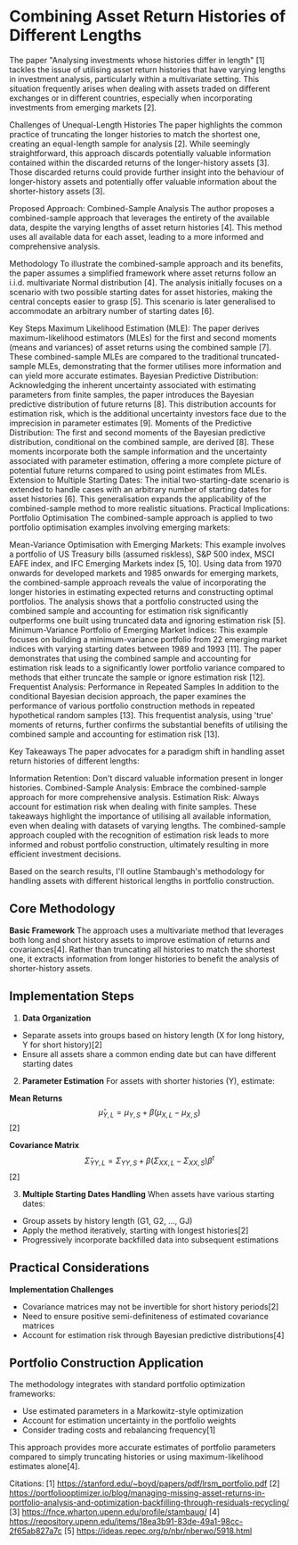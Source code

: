 # Combining Asset Return Histories of Different Lengths
The paper "Analysing investments whose histories differ in length" [1] tackles the issue of utilising asset return histories that have varying lengths in investment analysis, particularly within a multivariate setting. This situation frequently arises when dealing with assets traded on different exchanges or in different countries, especially when incorporating investments from emerging markets [2].

Challenges of Unequal-Length Histories
The paper highlights the common practice of truncating the longer histories to match the shortest one, creating an equal-length sample for analysis [2]. While seemingly straightforward, this approach discards potentially valuable information contained within the discarded returns of the longer-history assets [3]. Those discarded returns could provide further insight into the behaviour of longer-history assets and potentially offer valuable information about the shorter-history assets [3].

Proposed Approach: Combined-Sample Analysis
The author proposes a combined-sample approach that leverages the entirety of the available data, despite the varying lengths of asset return histories [4]. This method uses all available data for each asset, leading to a more informed and comprehensive analysis.

Methodology
To illustrate the combined-sample approach and its benefits, the paper assumes a simplified framework where asset returns follow an i.i.d. multivariate Normal distribution [4]. The analysis initially focuses on a scenario with two possible starting dates for asset histories, making the central concepts easier to grasp [5]. This scenario is later generalised to accommodate an arbitrary number of starting dates [6].

Key Steps
Maximum Likelihood Estimation (MLE): The paper derives maximum-likelihood estimators (MLEs) for the first and second moments (means and variances) of asset returns using the combined sample [7]. These combined-sample MLEs are compared to the traditional truncated-sample MLEs, demonstrating that the former utilises more information and can yield more accurate estimates.
Bayesian Predictive Distribution: Acknowledging the inherent uncertainty associated with estimating parameters from finite samples, the paper introduces the Bayesian predictive distribution of future returns [8]. This distribution accounts for estimation risk, which is the additional uncertainty investors face due to the imprecision in parameter estimates [9].
Moments of the Predictive Distribution: The first and second moments of the Bayesian predictive distribution, conditional on the combined sample, are derived [8]. These moments incorporate both the sample information and the uncertainty associated with parameter estimation, offering a more complete picture of potential future returns compared to using point estimates from MLEs.
Extension to Multiple Starting Dates: The initial two-starting-date scenario is extended to handle cases with an arbitrary number of starting dates for asset histories [6]. This generalisation expands the applicability of the combined-sample method to more realistic situations.
Practical Implications: Portfolio Optimisation
The combined-sample approach is applied to two portfolio optimisation examples involving emerging markets:

Mean-Variance Optimisation with Emerging Markets: This example involves a portfolio of US Treasury bills (assumed riskless), S&P 500 index, MSCI EAFE index, and IFC Emerging Markets index [5, 10]. Using data from 1970 onwards for developed markets and 1985 onwards for emerging markets, the combined-sample approach reveals the value of incorporating the longer histories in estimating expected returns and constructing optimal portfolios. The analysis shows that a portfolio constructed using the combined sample and accounting for estimation risk significantly outperforms one built using truncated data and ignoring estimation risk [5].
Minimum-Variance Portfolio of Emerging Market Indices: This example focuses on building a minimum-variance portfolio from 22 emerging market indices with varying starting dates between 1989 and 1993 [11]. The paper demonstrates that using the combined sample and accounting for estimation risk leads to a significantly lower portfolio variance compared to methods that either truncate the sample or ignore estimation risk [12].
Frequentist Analysis: Performance in Repeated Samples
In addition to the conditional Bayesian decision approach, the paper examines the performance of various portfolio construction methods in repeated hypothetical random samples [13]. This frequentist analysis, using 'true' moments of returns, further confirms the substantial benefits of utilising the combined sample and accounting for estimation risk [13].

Key Takeaways
The paper advocates for a paradigm shift in handling asset return histories of different lengths:

Information Retention: Don't discard valuable information present in longer histories.
Combined-Sample Analysis: Embrace the combined-sample approach for more comprehensive analysis.
Estimation Risk: Always account for estimation risk when dealing with finite samples.
These takeaways highlight the importance of utilising all available information, even when dealing with datasets of varying lengths. The combined-sample approach coupled with the recognition of estimation risk leads to more informed and robust portfolio construction, ultimately resulting in more efficient investment decisions.

Based on the search results, I'll outline Stambaugh's methodology for handling assets with different historical lengths in portfolio construction.

## Core Methodology

**Basic Framework**
The approach uses a multivariate method that leverages both long and short history assets to improve estimation of returns and covariances[4]. Rather than truncating all histories to match the shortest one, it extracts information from longer histories to benefit the analysis of shorter-history assets.

## Implementation Steps

1. **Data Organization**
- Separate assets into groups based on history length (X for long history, Y for short history)[2]
- Ensure all assets share a common ending date but can have different starting dates

2. **Parameter Estimation**
For assets with shorter histories (Y), estimate:

**Mean Returns**
$$\hat{\mu}_{Y,L} = \mu_{Y,S} + \beta(\mu_{X,L} - \mu_{X,S})$$[2]

**Covariance Matrix**
$$\hat{\Sigma}_{YY,L} = \Sigma_{YY,S} + \beta(\Sigma_{XX,L} - \Sigma_{XX,S})\beta^t$$[2]

3. **Multiple Starting Dates Handling**
When assets have various starting dates:
- Group assets by history length (G1, G2, ..., GJ)
- Apply the method iteratively, starting with longest histories[2]
- Progressively incorporate backfilled data into subsequent estimations

## Practical Considerations

**Implementation Challenges**
- Covariance matrices may not be invertible for short history periods[2]
- Need to ensure positive semi-definiteness of estimated covariance matrices
- Account for estimation risk through Bayesian predictive distributions[4]

## Portfolio Construction Application

The methodology integrates with standard portfolio optimization frameworks:
- Use estimated parameters in a Markowitz-style optimization
- Account for estimation uncertainty in the portfolio weights
- Consider trading costs and rebalancing frequency[1]

This approach provides more accurate estimates of portfolio parameters compared to simply truncating histories or using maximum-likelihood estimates alone[4].

Citations:
[1] https://stanford.edu/~boyd/papers/pdf/lrsm_portfolio.pdf
[2] https://portfoliooptimizer.io/blog/managing-missing-asset-returns-in-portfolio-analysis-and-optimization-backfilling-through-residuals-recycling/
[3] https://fnce.wharton.upenn.edu/profile/stambaug/
[4] https://repository.upenn.edu/items/18ea3b91-83de-49a1-98cc-2f65ab827a7c
[5] https://ideas.repec.org/p/nbr/nberwo/5918.html